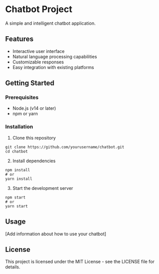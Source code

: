 # Chatbot Project

A simple and intelligent chatbot application.

## Features

- Interactive user interface
- Natural language processing capabilities
- Customizable responses
- Easy integration with existing platforms

## Getting Started

### Prerequisites

- Node.js (v14 or later)
- npm or yarn

### Installation

1. Clone this repository
```
git clone https://github.com/yourusername/chatbot.git
cd chatbot
```

2. Install dependencies
```
npm install
# or
yarn install
```

3. Start the development server
```
npm start
# or
yarn start
```

## Usage

[Add information about how to use your chatbot]

## License

This project is licensed under the MIT License - see the LICENSE file for details. 